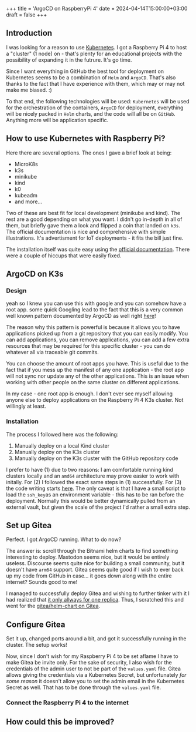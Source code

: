+++
title = 'ArgoCD on RaspberryPi 4'
date = 2024-04-14T15:00:00+03:00
draft = false
+++

## Introduction

I was looking for a reason to use [Kubernetes](https://kubernetes.io/). I got a Raspberry Pi 4 to host a "cluster" (1 node) on - that's plenty for an educational projects with the possibility of expanding it in the futrure. It's go time.

Since I want everything in GitHub the best tool for deployment on Kubernetes seems to be a combination of `Helm` and `ArgoCD`. That's also thanks to the fact that I have experience with them, which may or may not make me biased. :)

To that end, the following technologies will be used: `Kubernetes` will be used for the orchestration of the containers, `ArgoCD` for deployment, everything will be nicely packed in `Helm` charts, and the code will all be on `GitHub`. Anything more will be application specific.

## How to use Kubernetes with Raspberry Pi?

Here there are several options. The ones I gave a brief look at being:
- MicroK8s
- k3s
- minikube
- kind 
- k0
- kubeadm
- and more...

Two of these are best fit for local development (minikube and kind). The rest are a good depending on what you want. I didn't go in-depth in all of them, but briefly gave them a look and flipped a coin that landed on `k3s`. The official documentation is nice and comprehensive with simple illustrations. It's advertisment for IoT deployments - it fits the bill just fine.

The installation itself was quite easy using the [official documentation](https://docs.k3s.io/installation). There were a couple of hiccups that were easily fixed.

## ArgoCD on K3s

### Design

yeah so I knew you can use this with google and you can somehow have a root app. some quick Googling lead to the fact that this is a very common well known pattern documented by ArgoCD as well right [here](https://argo-cd.readthedocs.io/en/stable/operator-manual/cluster-bootstrapping/)!

The reason why this pattern is powerful is because it allows you to have applications picked up from a git repository that you can easily modify. You can add applications, you can remove applications, you can add a few extra resources that may be required for this specific cluster - you can do whatever all via traceable git commits.

You can choose the amount of root apps you have. This is useful due to the fact that if you mess up the manifest of any one application - the root app will not sync nor update any of the other applications. This is an issue when working with other people on the same cluster on different applications. 

In my case - one root app is enough. I don't ever see myself allowing anyone else to deploy applications on the Raspberry Pi 4 K3s cluster. Not willingly at least.

### Installation 

The process I followed here was the following:
1. Manually deploy on a local Kind cluster
2. Manually deploy on the K3s cluster
3. Manually deploy on the K3s cluster with the GitHub repository code

I prefer to have (1) due to two reasons: I am comfortable running kind clusters locally and an `amd64` architecture may prove easier to work with initally. For (2) I followed the exact same steps in (1) successfully. For (3) the code writing starts [here](https://github.com/aliasboink/raspberrypi_argocd_module). The only caveat is that I have a small script to load the `ssh_key`as an environment variable - this has to be ran before the deployment. Normally this would be better dynamically pulled from an external vault, but given the scale of the project I'd rather a small extra step.

## Set up Gitea 

Perfect. I got ArgoCD running. What to do now?

The answer is: scroll through the Bitnami helm charts to find something interesting to deploy. Mastodon seems nice, but it would be entirely useless. Discourse seems quite nice for building a small community, but it doesn't have `arm64` support. Gitea seems quite good if I wish to ever back up my code from GitHub in case... it goes down along with the entire internet? Sounds good to me!

I managed to successfully deploy Gitea and wishing to further tinker with it I had realized that [it only allways for one replica](https://github.com/bitnami/charts/blob/main/bitnami/gitea/templates/deployment.yaml#L22). Thus, I scratched this and went for the [gitea/helm-chart on Gitea](https://gitea.com/gitea). 

## Configure Gitea

Set it up, changed ports around a bit, and got it successfully running in the cluster. The setup works! 

Now, since I don't wish for my Raspberry Pi 4 to be set aflame I have to make Gitea be invite only. For the sake of security, I also wish for the credentials of the admin user to not be part of the `values.yaml` file. Gitea allows giving the credentials via a Kubernetes Secret, but unfortunately _for some reason_ it doesn't allow you to set the admin email in the Kubernetes Secret as well. That has to be done through the `values.yaml` file.


### Connect the Raspberry Pi 4 to the internet


## How could this be improved?
